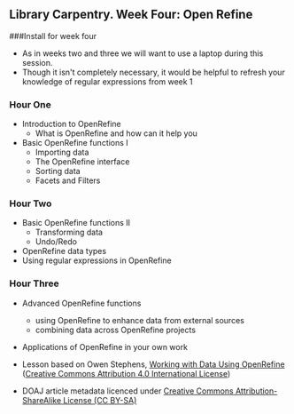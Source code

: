 ## Library Carpentry. Week Four: Open Refine

###Install for week four
* As in weeks two and three we will want to use a laptop during this session.
* Though it isn't completely necessary, it would be helpful to refresh your knowledge of regular expressions from week 1

### Hour One
* Introduction to OpenRefine
  * What is OpenRefine and how can it help you
* Basic OpenRefine functions I
  * Importing data
  * The OpenRefine interface
  * Sorting data
  * Facets and Filters

### Hour Two
* Basic OpenRefine functions II
  * Transforming data
  * Undo/Redo
* OpenRefine data types
* Using regular expressions in OpenRefine

### Hour Three
* Advanced OpenRefine functions
  * using OpenRefine to enhance data from external sources
  * combining data across OpenRefine projects
* Applications of OpenRefine in your own work

* Lesson based on Owen Stephens, [Working with Data Using OpenRefine](http://www.meanboyfriend.com/overdue_ideas/2014/11/working-with-data-using-openrefine/) ([Creative Commons Attribution 4.0 International License](http://creativecommons.org/licenses/by/4.0/))
* DOAJ article metadata licenced under [Creative Commons Attribution-ShareAlike License (CC BY-SA)](http://creativecommons.org/licenses/by-sa/4.0/)
